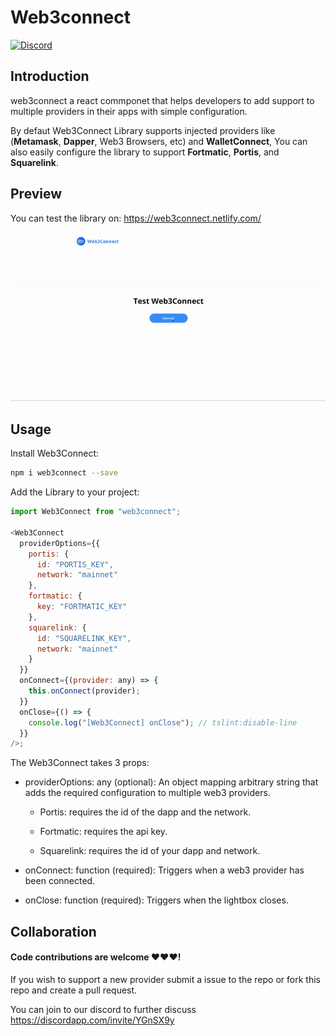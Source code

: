 # Web3connect

[![Discord](https://hook.io/geo1088/discord-badge)](https://discordapp.com/invite/YGnSX9y)

## Introduction

web3connect a react commponet that helps developers to add support to multiple providers in their apps with simple configuration.

By defaut Web3Connect Library supports injected providers like (**Metamask**, **Dapper**, Web3 Browsers, etc) and **WalletConnect**, You can also easily configure the library to support **Fortmatic**, **Portis**, and **Squarelink**.

## Preview

You can test the library on: https://web3connect.netlify.com/

![preview](./images/preview.gif)

## Usage

Install Web3Connect:

```bash
npm i web3connect --save
```

Add the Library to your project:

```js
import Web3Connect from "web3connect";

<Web3Connect
  providerOptions={{
    portis: {
      id: "PORTIS_KEY",
      network: "mainnet"
    },
    fortmatic: {
      key: "FORTMATIC_KEY"
    },
    squarelink: {
      id: "SQUARELINK_KEY",
      network: "mainnet"
    }
  }}
  onConnect={(provider: any) => {
    this.onConnect(provider);
  }}
  onClose={() => {
    console.log("[Web3Connect] onClose"); // tslint:disable-line
  }}
/>;
```

The Web3Connect takes 3 props:

- providerOptions: any (optional): An object mapping arbitrary string that adds the required configuration to multiple web3 providers.

  - Portis: requires the id of the dapp and the network.

  - Fortmatic: requires the api key.

  - Squarelink: requires the id of your dapp and network.

- onConnect: function (required): Triggers when a web3 provider has been connected.

- onClose: function (required): Triggers when the lightbox closes.

## Collaboration

#### Code contributions are welcome ❤️❤️❤️!

If you wish to support a new provider submit a issue to the repo or fork this repo and create a pull request.

You can join to our discord to further discuss https://discordapp.com/invite/YGnSX9y
